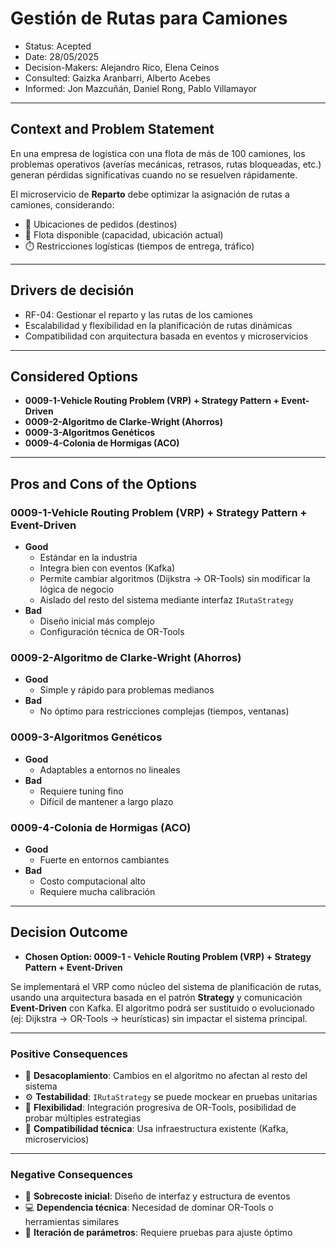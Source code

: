 # Gestión de Rutas para Camiones

* Status: Acepted  
* Date: 28/05/2025  
* Decision-Makers: Alejandro Rico, Elena Ceinos  
* Consulted: Gaizka Aranbarri, Alberto Acebes  
* Informed: Jon Mazcuñán, Daniel Rong, Pablo Villamayor  

---

## Context and Problem Statement

En una empresa de logística con una flota de más de 100 camiones, los problemas operativos (averías mecánicas, retrasos, rutas bloqueadas, etc.) generan pérdidas significativas cuando no se resuelven rápidamente.

El microservicio de **Reparto** debe optimizar la asignación de rutas a camiones, considerando:

- 📍 Ubicaciones de pedidos (destinos)  
- 🚚 Flota disponible (capacidad, ubicación actual)  
- ⏱️ Restricciones logísticas (tiempos de entrega, tráfico)

---

## Drivers de decisión

* RF-04: Gestionar el reparto y las rutas de los camiones  
* Escalabilidad y flexibilidad en la planificación de rutas dinámicas  
* Compatibilidad con arquitectura basada en eventos y microservicios

---

## Considered Options

* **0009-1-Vehicle Routing Problem (VRP) + Strategy Pattern + Event-Driven**
* **0009-2-Algoritmo de Clarke-Wright (Ahorros)**
* **0009-3-Algoritmos Genéticos**
* **0009-4-Colonia de Hormigas (ACO)**

---

## Pros and Cons of the Options

### 0009-1-Vehicle Routing Problem (VRP) + Strategy Pattern + Event-Driven

* **Good**  
  - Estándar en la industria  
  - Integra bien con eventos (Kafka)  
  - Permite cambiar algoritmos (Dijkstra → OR-Tools) sin modificar la lógica de negocio  
  - Aislado del resto del sistema mediante interfaz `IRutaStrategy`  
* **Bad**  
  - Diseño inicial más complejo  
  - Configuración técnica de OR-Tools

### 0009-2-Algoritmo de Clarke-Wright (Ahorros)

* **Good**  
  - Simple y rápido para problemas medianos  
* **Bad**  
  - No óptimo para restricciones complejas (tiempos, ventanas)

### 0009-3-Algoritmos Genéticos

* **Good**  
  - Adaptables a entornos no lineales  
* **Bad**  
  - Requiere tuning fino  
  - Difícil de mantener a largo plazo

### 0009-4-Colonia de Hormigas (ACO)

* **Good**  
  - Fuerte en entornos cambiantes  
* **Bad**  
  - Costo computacional alto  
  - Requiere mucha calibración

---

## Decision Outcome

* **Chosen Option: 0009-1 - Vehicle Routing Problem (VRP) + Strategy Pattern + Event-Driven**

Se implementará el VRP como núcleo del sistema de planificación de rutas, usando una arquitectura basada en el patrón **Strategy** y comunicación **Event-Driven** con Kafka. El algoritmo podrá ser sustituido o evolucionado (ej: Dijkstra → OR-Tools → heurísticas) sin impactar el sistema principal.

---

### Positive Consequences

* 🧠 **Desacoplamiento**: Cambios en el algoritmo no afectan al resto del sistema  
* ⚙️ **Testabilidad**: `IRutaStrategy` se puede mockear en pruebas unitarias  
* 🚀 **Flexibilidad**: Integración progresiva de OR-Tools, posibilidad de probar múltiples estrategias  
* 🧩 **Compatibilidad técnica**: Usa infraestructura existente (Kafka, microservicios)

---

### Negative Consequences

* 🔧 **Sobrecoste inicial**: Diseño de interfaz y estructura de eventos  
* 💻 **Dependencia técnica**: Necesidad de dominar OR-Tools o herramientas similares  
* 🧪 **Iteración de parámetros**: Requiere pruebas para ajuste óptimo

